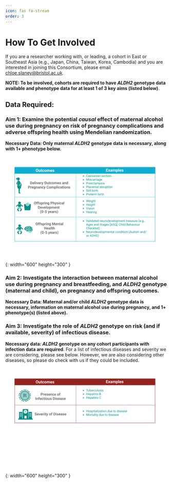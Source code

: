 ```yaml
---
icon: fas fa-stream
order: 3
---
```


# How To Get Involved
If you are a researcher working with, or leading, a cohort in East or Southeast Asia (e.g., Japan, China, Taiwan, Korea, Cambodia) and you are interested in joining this Consortium, please email chloe.slaney@bristol.ac.uk. 

**NOTE: To be involved, cohorts are required to have *ALDH2* genotype data available and phenotype data for at least 1 of 3 key aims (listed below)**. 

## Data Required:
### Aim 1: Examine the potential *causal* effect of maternal alcohol use during pregnancy on risk of pregnancy complications and adverse offspring health using Mendelian randomization. 

**Necessary Data: Only maternal *ALDH2* genotype data is necessary, along with 1+ phenotype below.** 

![Desktop View](/assets/Aim1.jpeg){: width="600" height="300" }

### Aim 2: Investigate the interaction between maternal alcohol use during pregnancy and breastfeeding, and *ALDH2* genotype (maternal and child), on pregnancy and offspring outcomes. 

**Necessary Data: Maternal and/or child *ALDH2* genotype data is necessary, information on maternal alcohol use during pregnancy, and 1+ phenotype(s) (listed above).** 

### Aim 3: Investigate the role of *ALDH2* genotype on risk (and if available, severity) of infectious disease. 

**Necessary data: *ALDH2* genotype on any cohort participants with infection data are required**. For a list of infectious diseases and severity we are considering, please see below. However, we are also considering other diseases, so please do check with us if they could be included.

![Desktop View](/assets/Aim3.jpeg){: width="600" height="300" }


